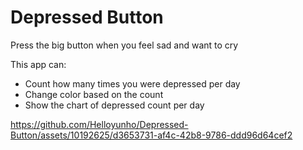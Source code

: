 #  Depressed Button

Press the big button when you feel sad and want to cry

This app can:
- Count how many times you were depressed per day
- Change color based on the count
- Show the chart of depressed count per day

https://github.com/Helloyunho/Depressed-Button/assets/10192625/d3653731-af4c-42b8-9786-ddd96d64cef2
